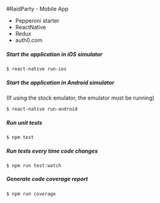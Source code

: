 #RaidParty - Mobile App

- Pepperoni starter
- ReactNative
- Redux
- auth0.com

##### Start the application in iOS simulator
```
$ react-native run-ios
```

##### Start the application in Android simulator
(If using the stock emulator, the emulator must be running)
```
$ react-native run-android
```

##### Run unit tests
```
$ npm test
```

##### Run tests every time code changes
```
$ npm run test:watch
```

##### Generate code coverage report
```
$ npm run coverage
```